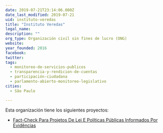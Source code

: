```yaml
---
date: 2019-07-21T23:14:06.000Z
date_last_modified: 2019-07-21
uid: instituto-veredas
title: "Instituto Veredas"
legal_name: 
description: ""
org_type: Organización civil sin fines de lucro (ONG)
website: 
year_founded: 2016
facebook: 
twitter: 
tags:
  - monitoreo-de-servicios-publicos
  - transparencia-y-rendicion-de-cuentas
  - participación-ciudadana
  - parlamento-abierto-monitoreo-legislativo
cities: 
  - São Paulo

---
```


Esta organización tiene los siguientes proyectos:

- [Fact-Check Para Projetos De Lei E Políticas Públicas Informados Por Evidências](/i/fact-check-para-projetos-de-lei-e-politicas-publicas-informados-por-evidencias.html)
